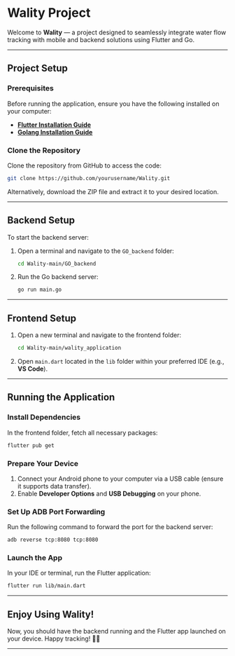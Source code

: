 # **Wality Project**

Welcome to **Wality** — a project designed to seamlessly integrate water flow tracking with mobile and backend solutions using Flutter and Go.

---

## **Project Setup**

### **Prerequisites**

Before running the application, ensure you have the following installed on your computer:

- **[Flutter Installation Guide](https://flutter.dev/docs/get-started/install)**
- **[Golang Installation Guide](https://golang.org/doc/install)**

### **Clone the Repository**

Clone the repository from GitHub to access the code:

```bash
git clone https://github.com/yourusername/Wality.git
```

Alternatively, download the ZIP file and extract it to your desired location.

---

## **Backend Setup**

To start the backend server:

1. Open a terminal and navigate to the `GO_backend` folder:

    ```bash
    cd Wality-main/GO_backend
    ```

2. Run the Go backend server:

    ```bash
    go run main.go
    ```

---

## **Frontend Setup**

1. Open a new terminal and navigate to the frontend folder:

    ```bash
    cd Wality-main/wality_application
    ```

2. Open `main.dart` located in the `lib` folder within your preferred IDE (e.g., **VS Code**).

---

## **Running the Application**

### **Install Dependencies**

In the frontend folder, fetch all necessary packages:

```bash
flutter pub get
```

### **Prepare Your Device**

1. Connect your Android phone to your computer via a USB cable (ensure it supports data transfer).  
2. Enable **Developer Options** and **USB Debugging** on your phone.

### **Set Up ADB Port Forwarding**

Run the following command to forward the port for the backend server:

```bash
adb reverse tcp:8080 tcp:8080
```

### **Launch the App**

In your IDE or terminal, run the Flutter application:

```bash
flutter run lib/main.dart
```

---

## **Enjoy Using Wality!**

Now, you should have the backend running and the Flutter app launched on your device. Happy tracking! 🌊📱

---
